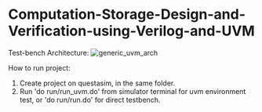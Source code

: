 # Computation-Storage-Design-and-Verification-using-Verilog-and-UVM

Test-bench Architecture:
![generic_uvm_arch](https://github.com/tonyalfred/Computation-Storage-Design-and-Verification-using-Verilog-and-UVM/assets/82821323/19f7402d-ef1b-4925-9bff-0dcdce60aea7)


How to run project:
1. Create project on questasim, in the same folder.
2. Run 'do run/run_uvm.do' from simulator terminal for uvm environment test, or 'do run/run.do' for direct testbench.
